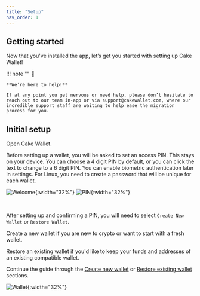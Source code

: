```yaml
---
title: "Setup"
nav_order: 1
---
```


## Getting started

Now that you've installed the app, let’s get you started with setting up Cake Wallet!

!!! note ""
    💁

    **We’re here to help!**

    If at any point you get nervous or need help, please don’t hesitate to reach out to our team in-app or via support@cakewallet.com, where our incredible support staff are waiting to help ease the migration process for you.

## Initial setup

Open Cake Wallet. 

Before setting up a wallet, you will be asked to set an access PIN. This stays on your device. You can choose a 4 digit PIN by default, or you can click the text to change to a 6 digit PIN. You can enable biometric authentication later in settings. For Linux, you need to create a password that will be unique for each wallet.

![Welcome](./setup/welcome.png){:width="32%"}
![PIN](./setup/pin.png){:width="32%"}

<br>

After setting up and confirming a PIN, you will need to select `Create New Wallet` or `Restore Wallet`.

Create a new wallet if you are new to crypto or want to start with a fresh wallet.

Restore an existing wallet if you'd like to keep your funds and addresses of an existing compatible wallet.

Continue the guide through the [Create new wallet](./create-new-wallet#create-the-wallet) or [Restore existing wallet](/get-started/setup/restore#choose-a-restore-option) sections.

![Wallet](./setup/wallet.png){:width="32%"}